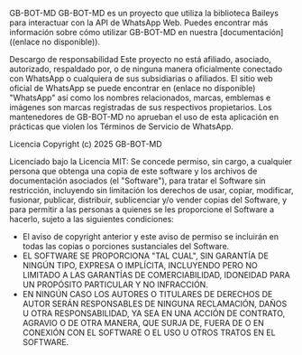 GB-BOT-MD
GB-BOT-MD es un proyecto que utiliza la biblioteca Baileys para interactuar con la API de WhatsApp Web. Puedes encontrar más información sobre cómo utilizar GB-BOT-MD en nuestra [documentación]((enlace no disponible)).

Descargo de responsabilidad
Este proyecto no está afiliado, asociado, autorizado, respaldado por, o de ninguna manera oficialmente conectado con WhatsApp o cualquiera de sus subsidiarias o afiliados. El sitio web oficial de WhatsApp se puede encontrar en (enlace no disponible) "WhatsApp" así como los nombres relacionados, marcas, emblemas e imágenes son marcas registradas de sus respectivos propietarios. Los mantenedores de GB-BOT-MD no aprueban el uso de esta aplicación en prácticas que violen los Términos de Servicio de WhatsApp.

Licencia
Copyright (c) 2025 GB-BOT-MD

Licenciado bajo la Licencia MIT: Se concede permiso, sin cargo, a cualquier persona que obtenga una copia de este software y los archivos de documentación asociados (el "Software"), para tratar el Software sin restricción, incluyendo sin limitación los derechos de usar, copiar, modificar, fusionar, publicar, distribuir, sublicenciar y/o vender copias del Software, y para permitir a las personas a quienes se les proporcione el Software a hacerlo, sujeto a las siguientes condiciones:

- El aviso de copyright anterior y este aviso de permiso se incluirán en todas las copias o porciones sustanciales del Software.
- EL SOFTWARE SE PROPORCIONA "TAL CUAL", SIN GARANTÍA DE NINGÚN TIPO, EXPRESA O IMPLÍCITA, INCLUYENDO PERO NO LIMITADO A LAS GARANTÍAS DE COMERCIABILIDAD, IDONEIDAD PARA UN PROPÓSITO PARTICULAR Y NO INFRACCIÓN.
- EN NINGÚN CASO LOS AUTORES O TITULARES DE DERECHOS DE AUTOR SERÁN RESPONSABLES DE NINGUNA RECLAMACIÓN, DAÑOS U OTRA RESPONSABILIDAD, YA SEA EN UNA ACCIÓN DE CONTRATO, AGRAVIO O DE OTRA MANERA, QUE SURJA DE, FUERA DE O EN CONEXIÓN CON EL SOFTWARE O EL USO U OTROS TRATOS EN EL SOFTWARE.
